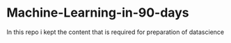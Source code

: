 # Machine-Learning-in-90-days
In this repo i kept the content that is required for preparation of datascience 
